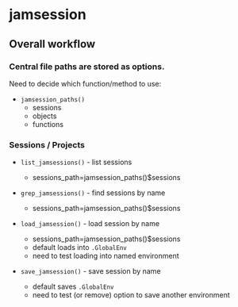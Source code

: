 # jamsession

## Overall workflow

### Central file paths are stored as options.
Need to decide which function/method to use:

* `jamsession_paths()`
   - sessions
   - objects
   - functions
   
### Sessions / Projects

* `list_jamsessions()` - list sessions
   - sessions_path=jamsession_paths()$sessions

* `grep_jamsessions()` - find sessions by name
   - sessions_path=jamsession_paths()$sessions

* `load_jamsession()` - load session by name
   - sessions_path=jamsession_paths()$sessions
   - default loads into `.GlobalEnv`
   - need to test loading into named environment

* `save_jamsession()` - save session by name
   - default saves `.GlobalEnv`
   - need to test (or remove) option to save another environment
